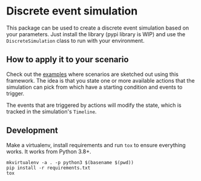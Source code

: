 # Discrete event simulation

This package can be used to create a discrete event simulation based on your parameters. Just install the library (pypi library is WIP) and use
the `DiscreteSimulation` class to run with your environment.

## How to apply it to your scenario

Check out the [examples](https://github.com/AlexanderGrooff/discrete-event-simulation/tree/master/examples) where scenarios are sketched out using this framework.
The idea is that you state one or more available actions that the simulation can pick from which have a starting condition and events to trigger.

The events that are triggered by actions will modify the state, which is tracked in the simulation's `Timeline`.

## Development

Make a virtualenv, install requirements and run `tox` to ensure everything works. It works from Python 3.8+.

```
mkvirtualenv -a . -p python3 $(basename $(pwd))
pip install -r requirements.txt
tox
```
